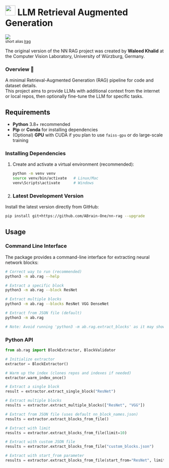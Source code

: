 # <img src='https://abrain.one/img/lemur-nn-icon-64x64.png' width='32px'/> LLM Retrieval Augmented Generation
<sub><a href='https://pypi.python.org/pypi/nn-rag'><img src='https://img.shields.io/pypi/v/nn-rag.svg'/></a><br/>
short alias  <a href='https://pypi.python.org/pypi/lrag'>lrag</a></sub>

The original version of the NN RAG project was created by <strong>Waleed Khalid</strong> at the Computer Vision Laboratory, University of Würzburg, Germany.

<h3>Overview 📖</h3>

A minimal Retrieval-Augmented Generation (RAG) pipeline for code and dataset details.  
This project aims to provide LLMs with additional context from the internet or local repos, 
then optionally fine-tune the LLM for specific tasks.

## Requirements

- **Python** 3.8+ recommended  
- **Pip** or **Conda** for installing dependencies  
- (Optional) **GPU** with CUDA if you plan to use `faiss-gpu` or do large-scale training

### Installing Dependencies

1. Create and activate a virtual environment (recommended):
   ```bash
   python -m venv venv
   source venv/bin/activate   # Linux/Mac
   venv\Scripts\activate      # Windows

2. ### Latest Development Version

Install the latest version directly from GitHub:

```bash
pip install git+https://github.com/ABrain-One/nn-rag --upgrade
```

## Usage

### Command Line Interface

The package provides a command-line interface for extracting neural network blocks:

```bash
# Correct way to run (recommended)
python3 -m ab.rag --help

# Extract a specific block
python3 -m ab.rag --block ResNet

# Extract multiple blocks
python3 -m ab.rag --blocks ResNet VGG DenseNet

# Extract from JSON file (default)
python3 -m ab.rag

# Note: Avoid running 'python3 -m ab.rag.extract_blocks' as it may show warnings
```

### Python API

```python
from ab.rag import BlockExtractor, BlockValidator

# Initialize extractor
extractor = BlockExtractor()

# Warm up the index (clones repos and indexes if needed)
extractor.warm_index_once()

# Extract a single block
result = extractor.extract_single_block("ResNet")

# Extract multiple blocks
results = extractor.extract_multiple_blocks(["ResNet", "VGG"])

# Extract from JSON file (uses default nn_block_names.json)
results = extractor.extract_blocks_from_file()

# Extract with limit
results = extractor.extract_blocks_from_file(limit=10)

# Extract with custom JSON file
results = extractor.extract_blocks_from_file("custom_blocks.json")

# Extract with start_from parameter
results = extractor.extract_blocks_from_file(start_from="ResNet", limit=5)
```
